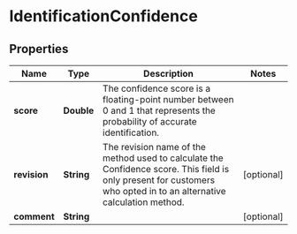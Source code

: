 

# IdentificationConfidence


## Properties

| Name | Type | Description | Notes |
|------------ | ------------- | ------------- | -------------|
|**score** | **Double** | The confidence score is a floating-point number between 0 and 1 that represents the probability of accurate identification. |  |
|**revision** | **String** | The revision name of the method used to calculate the Confidence score. This field is only present for customers who opted in to an alternative calculation method. |  [optional] |
|**comment** | **String** |  |  [optional] |



